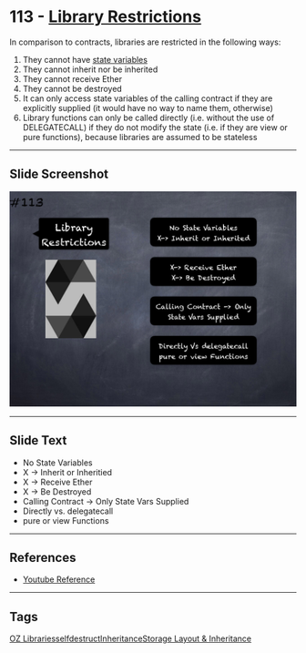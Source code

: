 # 113 - [Library Restrictions](Library%20Restrictions.md)
In comparison to contracts, libraries are restricted in the following ways:

1. They cannot have [state variables](State%20Variables.md)
2. They cannot inherit nor be inherited
3. They cannot receive Ether
4. They cannot be destroyed
5. It can only access state variables of the calling contract if they are explicitly supplied (it would have no way to name them, otherwise)
6. Library functions can only be called directly (i.e. without the use of DELEGATECALL) if they do not modify the state (i.e. if they are view or pure functions), because libraries are assumed to be stateless

___
## Slide Screenshot
![113.png](../../images/3.%20Solidity%20201/113.png)
___
## Slide Text
- No State Variables
- X -> Inherit or Inheritied
- X -> Receive Ether
- X -> Be Destroyed
- Calling Contract -> Only State Vars Supplied
- Directly vs. delegatecall
- pure or view Functions
___
## References
- [Youtube Reference](https://youtu.be/3bFgsmsQXrE?t=924)
___
## Tags
[OZ Libraries](OZ%20Libraries.md)[selfdestruct](../2.%20Solidity%20101/selfdestruct.md)[Inheritance](Inheritance.md)[Storage Layout & Inheritance](Storage%20Layout%20&%20Inheritance.md)